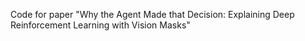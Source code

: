 Code for paper "Why the Agent Made that Decision: Explaining Deep Reinforcement Learning with Vision Masks"
